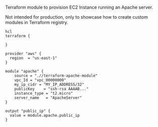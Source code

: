 Terraform module to provision EC2 Instance running an Apache server.

Not intended for production, only to showcase how to create custom modules in Terraform registry.

```
hcl
terraform {
  
}

provider "aws" {
  region  = "us-east-1"
}

module "apache" {
    source = ".//terraform-apache-module"
    vpc_Id = "vpc_00000000"
    my_ip_cidr = "MY_IP_ADDRESS/32"
    publicKey    = "ssh-rsa AAAAB..."
    instance_type = "t2.micro"
    server_name   = "ApacheServer"
}

output "public_ip" {
  value = module.apache.public_ip
}
```
